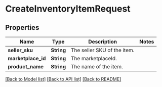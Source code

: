 # CreateInventoryItemRequest

## Properties

Name | Type | Description | Notes
------------ | ------------- | ------------- | -------------
**seller_sku** | **String** | The seller SKU of the item. | 
**marketplace_id** | **String** | The marketplaceId. | 
**product_name** | **String** | The name of the item. | 

[[Back to Model list]](../README.md#documentation-for-models) [[Back to API list]](../README.md#documentation-for-api-endpoints) [[Back to README]](../README.md)


